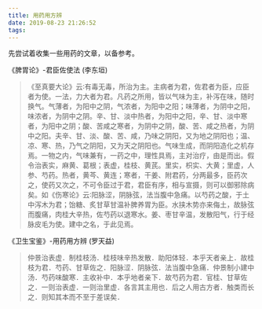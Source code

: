 ```yaml
---
title: 用药用方辨
date: 2019-08-23 21:26:52
tags:
---
```

先尝试着收集一些用药的文章，以备参考。

《脾胃论》-君臣佐使法 (李东垣)
> 《至真要大论》云∶有毒无毒，所治为主。主病者为君，佐君者为臣，应臣者为使。一法，力大者为君。凡药之所用，皆以气味为主，补泻在味，随时换气。气薄者，为阳中之阴，气浓者，为阳中之阳；味薄者，为阴中之阳，味浓者，为阴中之阴。辛、甘、淡中热者，为阳中之阳，辛、甘、淡中寒者，为阳中之阴；酸、苦咸之寒者，为阴中之阴，酸、苦、咸之热者，为阴中之阳。夫辛、甘、淡、酸、苦、咸，乃味之阴阳，又为地之阴阳也；温、凉、寒、热，乃气之阴阳，又为天之阴阳也。气味生成，而阴阳造化之机存焉。一物之内，气味兼有，一药之中，理性具焉，主对治疗，由是而出。假令治表实，麻黄、葛根；表虚，桂枝、黄芪。里实，枳实、大黄；里虚，人参、芍药。热者，黄芩、黄连；寒者，干姜、附君药，分两最多，臣药次之，使药又次之，不可令臣过于君，君臣有序，相与宣摄，则可以御邪除病矣。如《伤寒论》云∶阳脉涩，阴脉弦，法当腹中急痛。以芍药之酸，于土中泻木为君；饴糖、炙甘草甘温补脾养胃为臣。水挟木势亦来侮土，故脉弦而腹痛，肉桂大辛热，佐芍药以退寒水。姜、枣甘辛温，发散阳气，行于经脉皮毛为使。建中之名，于此见焉。


《卫生宝鉴》-用药用方辨 (罗天益)
> 仲景治表虚．制桂枝汤．桂枝味辛热发散．助阳体轻．本乎天者亲上．故桂枝为君．芍药、甘草佐之．阳脉涩．阴脉弦．法当腹中急痛．仲景制小建中汤．芍药味酸寒．主收补中．本乎地者亲下．故芍药为君．官桂、甘草佐之．一则治表虚．一则治里虚．各言其主用也．后之人用古方者．触类而长之．则知其本而不至于差误矣．
